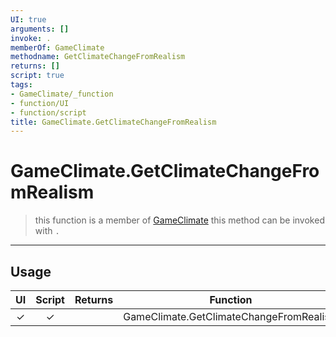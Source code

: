 ```yaml
---
UI: true
arguments: []
invoke: .
memberOf: GameClimate
methodname: GetClimateChangeFromRealism
returns: []
script: true
tags:
- GameClimate/_function
- function/UI
- function/script
title: GameClimate.GetClimateChangeFromRealism
---
```

# GameClimate.GetClimateChangeFromRealism
> this function is a member of [GameClimate](civ-6/lua/GameClimate.md)
> this method can be invoked with `.`
-----
## Usage
|  UI | Script | Returns | Function | Arguments |
|:---:|:------:|-------:|:--------:|:---------|
|✓|✓||GameClimate.GetClimateChangeFromRealism||
